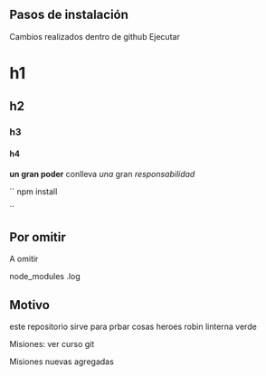 ## Pasos de instalación

Cambios realizados dentro de github
Ejecutar


# h1
## h2
### h3
#### h4 


**un gran poder** conlleva _una_ gran *responsabilidad* 


``
npm install

``

## Por omitir

A omitir

node_modules
.log

## Motivo

este repositorio sirve para prbar cosas
heroes
robin
linterna verde

Misiones:
ver curso git

Misiones nuevas agregadas



